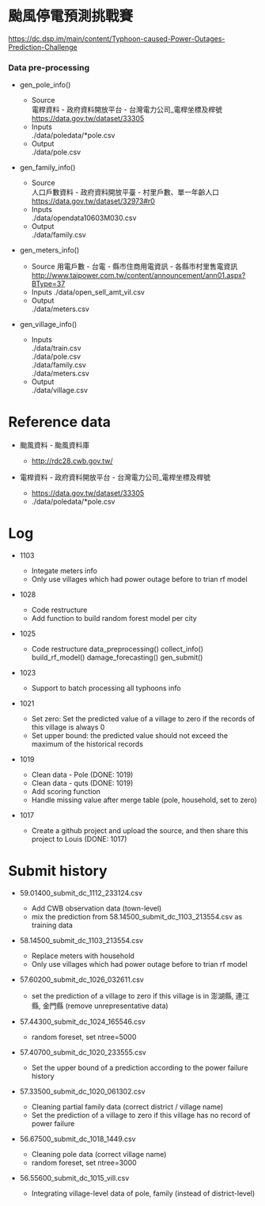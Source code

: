 # 颱風停電預測挑戰賽
  https://dc.dsp.im/main/content/Typhoon-caused-Power-Outages-Prediction-Challenge

### Data pre-processing
* gen_pole_info()
  - Source  
    電桿資料 - 政府資料開放平台 - 台灣電力公司_電桿坐標及桿號  
    https://data.gov.tw/dataset/33305  
  - Inputs  
    ./data/poledata/*pole.csv    
  - Output  
    ./data/pole.csv

* gen_family_info()
  - Source  
    人口戶數資料 - 政府資料開放平臺 - 村里戶數、單一年齡人口
    https://data.gov.tw/dataset/32973#r0
  - Inputs  
    ./data/opendata10603M030.csv
  - Output  
    ./data/family.csv

* gen_meters_info()
  - Source
    用電戶數 - 台電 - 縣市住商用電資訊 - 各縣市村里售電資訊
    http://www.taipower.com.tw/content/announcement/ann01.aspx?BType=37
  - Inputs
    ./data/open_sell_amt_vil.csv
  - Output  
    ./data/meters.csv

* gen_village_info()
  - Inputs  
    ./data/train.csv  
    ./data/pole.csv  
    ./data/family.csv  
    ./data/meters.csv  
  - Output  
    ./data/village.csv

# Reference data
* 颱風資料 - 颱風資料庫
  - http://rdc28.cwb.gov.tw/

* 電桿資料 - 政府資料開放平台 - 台灣電力公司_電桿坐標及桿號
  - https://data.gov.tw/dataset/33305
  - ./data/poledata/*pole.csv


# Log
* 1103
  - Integate meters info
  - Only use villages which had power outage before to trian rf model

* 1028
  - Code restructure
  - Add function to build random forest model per city

* 1025
  - Code restructure
    data_preprocessing()
    collect_info()
    build_rf_model()
    damage_forecasting()
    gen_submit()

* 1023
  - Support to batch processing all typhoons info

* 1021
  - Set zero: Set the predicted value of a village to zero if the records of this village is always 0
  - Set upper bound: the predicted value should not exceed the maximum of the historical records

* 1019
  - Clean data - Pole (DONE: 1019)
  - Clean data - quts (DONE: 1019)
  - Add scoring function
  - Handle missing value after merge table (pole, household, set to zero)

* 1017
  - Create a github project and upload the source, and then share this project to Louis (DONE: 1017)

# Submit history
* 59.01400_submit_dc_1112_233124.csv
  - Add CWB observation data (town-level)
  - mix the prediction from 58.14500_submit_dc_1103_213554.csv as training data

* 58.14500_submit_dc_1103_213554.csv
  - Replace meters with household
  - Only use villages which had power outage before to trian rf model

* 57.60200_submit_dc_1026_032611.csv
  - set the prediction of a village to zero if this village is in 澎湖縣, 連江縣, 金門縣 (remove unrepresentative data)

* 57.44300_submit_dc_1024_165546.csv
  - random foreset, set ntree=5000

* 57.40700_submit_dc_1020_233555.csv
  - Set the upper bound of a prediction according to the power failure history

* 57.33500_submit_dc_1020_061302.csv
  - Cleaning partial family data (correct district / village name)
  - Set the prediction of a village to zero if this village has no record of power failure

* 56.67500_submit_dc_1018_1449.csv
  - Cleaning pole data (correct village name)
  - random foreset, set ntree=3000

* 56.55600_submit_dc_1015_vill.csv
  - Integrating village-level data of pole, family (instead of district-level)

